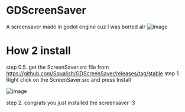 # GDScreenSaver
A screensaver made in godot engine cuz I was borted alr
![image](https://github.com/Squalish/GDScreenSaver/assets/96146016/832e8eba-56ca-4433-b936-357bf30b1466)

# How 2 install
step 0.5. get the ScreenSaver.src file from https://github.com/Squalish/GDScreenSaver/releases/tag/stable
step 1. Right click on the ScreenSaver.src and press Install

![image](https://github.com/Squalish/GDScreenSaver/assets/96146016/a91a4da8-6694-4ebf-b39b-06d83b32de7b)


step 2. congrats you just installed the screensaver :3
